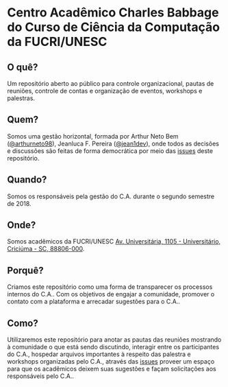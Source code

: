 # Centro Acadêmico Charles Babbage do Curso de Ciência da Computação da FUCRI/UNESC

## O quê?
Um repositório aberto ao público para controle organizacional, pautas de reuniões, controle de contas e organização de eventos, workshops e palestras.

## Quem?
Somos uma gestão horizontal, formada por Arthur Neto Bem ([@arthurneto98](https://github.com/arthurneto98)), Jeanluca F. Pereira ([@jean1dev](https://github.com/jean1dev)), onde todos as decisões e discussões são feitas de forma democrática por meio das 
[issues](https://github.com/centro-academico-charles-babbage/c.a.c.b/issues) deste repositório.

## Quando?
Somos os responsáveis pela gestão do C.A. durante o segundo semestre de 2018.

## Onde?
Somos acadêmicos da FUCRI/UNESC [Av. Universitária, 1105 - Universitário, Criciúma - SC, 88806-000](https://www.google.com/maps/place/Universidade+do+Extremo+Sul+Catarinense/@-28.7016362,-49.4105695,17z/data=!3m1!4b1!4m5!3m4!1s0x9521839fc8924ea9:0x43efb039dc9c022!8m2!3d-28.7016362!4d-49.4083808).

## Porquê?
Criamos este repositório como uma forma de transparecer os processos internos do C.A.. Com os objetivos de engajar a comunidade, promover o contato com a plataforma e arrecadar sugestões para o C.A..

## Como?
Utilizaremos este repositório para anotar as pautas das reuniões mostrando à comunidade o que está sendo discutindo, interagir entre os participantes do C.A., hospedar arquivos importantes à respeito das palestra e workshops organizadas pelo C.A., através das [issues](https://github.com/centro-academico-charles-babbage/c.a.c.b/issues) proveer um espaço para que os acadêmicos deixem suas sugestões e façam solicitações aos responsáveis pelo C.A..
